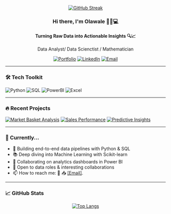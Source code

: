 <div align="center">
  
[![GitHub Streak](https://github-readme-streak-stats.herokuapp.com?user=walethewave&theme=highcontrast&hide_border=true&card_width=300&hide_total_contributions=true)](https://git.io/streak-stats)

### Hi there, I'm Olawale 👨🏽💻
#### Turning Raw Data into Actionable Insights 🔍📈
Data Analyst/ Data Scienctist /
Mathematician

[![Portfolio](https://img.shields.io/badge/🌐_Portfolio-000000?style=for-the-badge)](https://olawale-ten.vercel.app/)
[![LinkedIn](https://img.shields.io/badge/LinkedIn-0A66C2?style=for-the-badge&logo=linkedin)](https://www.linkedin.com/in/yourprofile)
[![Email](https://img.shields.io/badge/📧_Email-D14836?style=for-the-badge&logo=gmail)](mailto:lekanolawale477@gmail.com)

</div>

---

### 🛠️ Tech Toolkit
![Python](https://img.shields.io/badge/Python-3776AB?style=flat&logo=python&logoColor=white)
![SQL](https://img.shields.io/badge/SQL-4479A1?style=flat&logo=postgresql&logoColor=white)
![PowerBI](https://img.shields.io/badge/Power_BI-F2C811?style=flat&logo=powerbi&logoColor=black)
![Excel](https://img.shields.io/badge/Excel-217346?style=flat&logo=microsoftexcel&logoColor=white)


---

### 🔥 Recent Projects
[![Market Basket Analysis](https://img.shields.io/badge/🛒_Market_Basket_Analysis-8A2BE2)](https://github.com/walethewave/Exploratory-Data-Analysis-on-Market-Basket-Analysis)
[![Sales Performance](https://img.shields.io/badge/📊_Sales_Performance_Analysis-00BFFF)](https://github.com/walethewave/SQL-Driven-Sales-Performance-Analysis)
[![Predictive Insights](https://img.shields.io/badge/🔮_Predictive_Insights_ETL-228B22)](https://github.com/walethewave/Data-Predictive-Insights-ETL)

---

### 📌 Currently...
- 🚀 Building end-to-end data pipelines with Python & SQL
- 📚 Deep diving into Machine Learning with Scikit-learn
- 🎯 Collaborating on analytics dashboards in Power BI
- 🤝 Open to data roles & interesting collaborations
- 📫 How to reach me: 💬   📥 <a href="mailto:lekanolawale477@gmail.com" target="_blank">[Email]</a>.


---

### 📈 GitHub Stats
<div align="center">
  
[![Top Langs](https://github-readme-stats.vercel.app/api/top-langs/?username=walethewave&layout=compact&theme=highcontrast)](https://github.com/walethewave)

</div>
